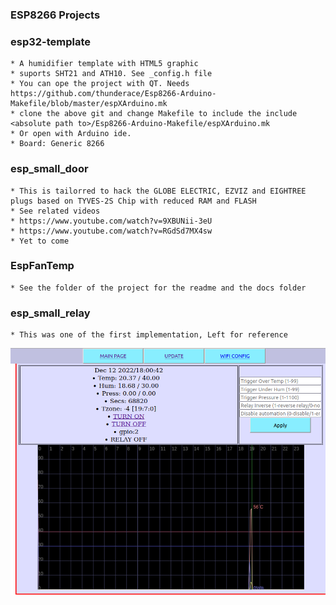 ### ESP8266 Projects

### esp32-template

    * A humidifier template with HTML5 graphic
    * suports SHT21 and ATH10. See _config.h file
    * You can ope the project with QT. Needs https://github.com/thunderace/Esp8266-Arduino-Makefile/blob/master/espXArduino.mk
    * clone the above git and change Makefile to include the include <absolute path to>/Esp8266-Arduino-Makefile/espXArduino.mk
    * Or open with Arduino ide.
    * Board: Generic 8266

### esp_small_door
    * This is tailorred to hack the GLOBE ELECTRIC, EZVIZ and EIGHTREE plugs based on TYVES-2S Chip with reduced RAM and FLASH
    * See related videos 
    * https://www.youtube.com/watch?v=9XBUNii-3eU
    * https://www.youtube.com/watch?v=RGdSd7MX4sw
    * Yet to come

### EspFanTemp
    * See the folder of the project for the readme and the docs folder


### esp_small_relay
    * This was one of the first implementation, Left for reference


![](https://github.com/circinusX1/exps_projects/blob/master/docs/img.png?raw=true)
